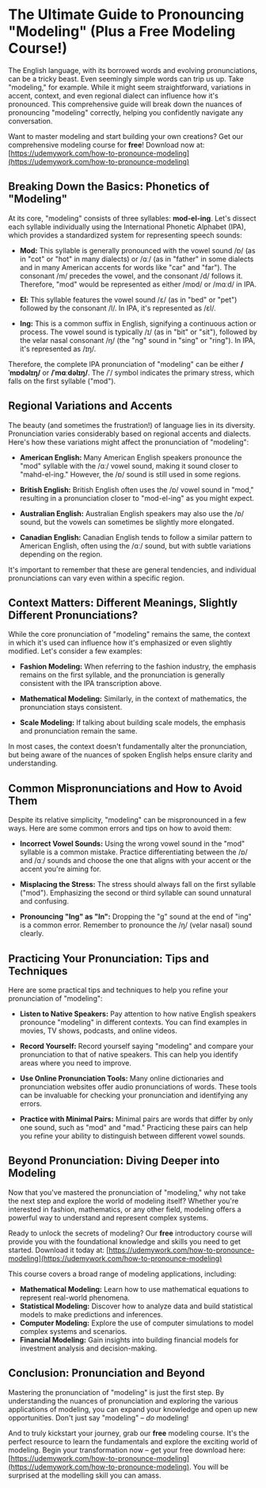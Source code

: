 # The Ultimate Guide to Pronouncing "Modeling" (Plus a Free Modeling Course!)

The English language, with its borrowed words and evolving pronunciations, can be a tricky beast. Even seemingly simple words can trip us up. Take "modeling," for example. While it might seem straightforward, variations in accent, context, and even regional dialect can influence how it's pronounced. This comprehensive guide will break down the nuances of pronouncing "modeling" correctly, helping you confidently navigate any conversation.

Want to master modeling and start building your own creations? Get our comprehensive modeling course for **free**! Download now at: [https://udemywork.com/how-to-pronounce-modeling](https://udemywork.com/how-to-pronounce-modeling)

## Breaking Down the Basics: Phonetics of "Modeling"

At its core, "modeling" consists of three syllables: **mod-el-ing**. Let's dissect each syllable individually using the International Phonetic Alphabet (IPA), which provides a standardized system for representing speech sounds:

*   **Mod:** This syllable is generally pronounced with the vowel sound /ɒ/ (as in "cot" or "hot" in many dialects) or /ɑː/ (as in "father" in some dialects and in many American accents for words like "car" and "far"). The consonant /m/ precedes the vowel, and the consonant /d/ follows it. Therefore, "mod" would be represented as either /mɒd/ or /mɑːd/ in IPA.

*   **El:** This syllable features the vowel sound /ɛ/ (as in "bed" or "pet") followed by the consonant /l/. In IPA, it's represented as /ɛl/.

*   **Ing:** This is a common suffix in English, signifying a continuous action or process. The vowel sound is typically /ɪ/ (as in "bit" or "sit"), followed by the velar nasal consonant /ŋ/ (the "ng" sound in "sing" or "ring"). In IPA, it's represented as /ɪŋ/.

Therefore, the complete IPA pronunciation of "modeling" can be either **/ˈmɒdəlɪŋ/** or **/ˈmɑːdəlɪŋ/**. The /ˈ/ symbol indicates the primary stress, which falls on the first syllable ("mod").

## Regional Variations and Accents

The beauty (and sometimes the frustration!) of language lies in its diversity. Pronunciation varies considerably based on regional accents and dialects. Here's how these variations might affect the pronunciation of "modeling":

*   **American English:** Many American English speakers pronounce the "mod" syllable with the /ɑː/ vowel sound, making it sound closer to "mahd-el-ing." However, the /ɒ/ sound is still used in some regions.

*   **British English:** British English often uses the /ɒ/ vowel sound in "mod," resulting in a pronunciation closer to "mod-el-ing" as you might expect.

*   **Australian English:** Australian English speakers may also use the /ɒ/ sound, but the vowels can sometimes be slightly more elongated.

*   **Canadian English:** Canadian English tends to follow a similar pattern to American English, often using the /ɑː/ sound, but with subtle variations depending on the region.

It's important to remember that these are general tendencies, and individual pronunciations can vary even within a specific region.

## Context Matters: Different Meanings, Slightly Different Pronunciations?

While the core pronunciation of "modeling" remains the same, the context in which it's used can influence how it's emphasized or even slightly modified. Let's consider a few examples:

*   **Fashion Modeling:** When referring to the fashion industry, the emphasis remains on the first syllable, and the pronunciation is generally consistent with the IPA transcription above.

*   **Mathematical Modeling:** Similarly, in the context of mathematics, the pronunciation stays consistent.

*   **Scale Modeling:** If talking about building scale models, the emphasis and pronunciation remain the same.

In most cases, the context doesn't fundamentally alter the pronunciation, but being aware of the nuances of spoken English helps ensure clarity and understanding.

## Common Mispronunciations and How to Avoid Them

Despite its relative simplicity, "modeling" can be mispronounced in a few ways. Here are some common errors and tips on how to avoid them:

*   **Incorrect Vowel Sounds:** Using the wrong vowel sound in the "mod" syllable is a common mistake. Practice differentiating between the /ɒ/ and /ɑː/ sounds and choose the one that aligns with your accent or the accent you're aiming for.

*   **Misplacing the Stress:** The stress should always fall on the first syllable ("mod"). Emphasizing the second or third syllable can sound unnatural and confusing.

*   **Pronouncing "Ing" as "In":** Dropping the "g" sound at the end of "ing" is a common error. Remember to pronounce the /ŋ/ (velar nasal) sound clearly.

## Practicing Your Pronunciation: Tips and Techniques

Here are some practical tips and techniques to help you refine your pronunciation of "modeling":

*   **Listen to Native Speakers:** Pay attention to how native English speakers pronounce "modeling" in different contexts. You can find examples in movies, TV shows, podcasts, and online videos.

*   **Record Yourself:** Record yourself saying "modeling" and compare your pronunciation to that of native speakers. This can help you identify areas where you need to improve.

*   **Use Online Pronunciation Tools:** Many online dictionaries and pronunciation websites offer audio pronunciations of words. These tools can be invaluable for checking your pronunciation and identifying any errors.

*   **Practice with Minimal Pairs:** Minimal pairs are words that differ by only one sound, such as "mod" and "mad." Practicing these pairs can help you refine your ability to distinguish between different vowel sounds.

## Beyond Pronunciation: Diving Deeper into Modeling

Now that you've mastered the pronunciation of "modeling," why not take the next step and explore the world of modeling itself? Whether you're interested in fashion, mathematics, or any other field, modeling offers a powerful way to understand and represent complex systems.

Ready to unlock the secrets of modeling? Our **free** introductory course will provide you with the foundational knowledge and skills you need to get started. Download it today at: [https://udemywork.com/how-to-pronounce-modeling](https://udemywork.com/how-to-pronounce-modeling)

This course covers a broad range of modeling applications, including:

*   **Mathematical Modeling:** Learn how to use mathematical equations to represent real-world phenomena.
*   **Statistical Modeling:** Discover how to analyze data and build statistical models to make predictions and inferences.
*   **Computer Modeling:** Explore the use of computer simulations to model complex systems and scenarios.
*   **Financial Modeling:** Gain insights into building financial models for investment analysis and decision-making.

## Conclusion: Pronunciation and Beyond

Mastering the pronunciation of "modeling" is just the first step. By understanding the nuances of pronunciation and exploring the various applications of modeling, you can expand your knowledge and open up new opportunities. Don't just say "modeling" – *do* modeling!

And to truly kickstart your journey, grab our **free** modeling course. It's the perfect resource to learn the fundamentals and explore the exciting world of modeling. Begin your transformation now – get your free download here: [https://udemywork.com/how-to-pronounce-modeling](https://udemywork.com/how-to-pronounce-modeling). You will be surprised at the modelling skill you can amass.
